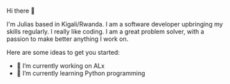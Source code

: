 Hi there 👋

I'm Julias based in Kigali/Rwanda. I am a software developer upbringing my skills regularly. I really like coding. I am a great problem solver, with a passion to make better anything I work on.

Here are some ideas to get you started:

- 🔭 I’m currently working on ALx
- 🌱 I’m currently learning Python programming
<!--
- 👯 I’m looking to collaborate on ...
- 🤔 I’m looking for help with ...
- 💬 Ask me about ...
- 📫 How to reach me: ...
- 😄 Pronouns: ...
- ⚡ Fun fact: ...
-->
